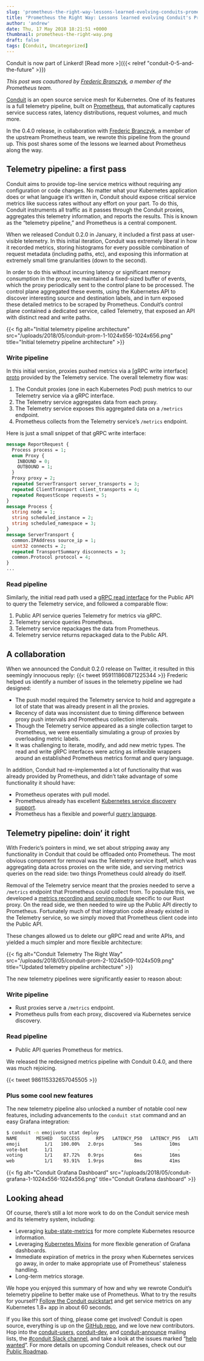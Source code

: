 ```yaml
---
slug: 'prometheus-the-right-way-lessons-learned-evolving-conduits-prometheus-integration'
title: "Prometheus the Right Way: Lessons learned evolving Conduit's Prometheus integration"
author: 'andrew'
date: Thu, 17 May 2018 18:21:51 +0000
thumbnail: prometheus-the-right-way.png
draft: false
tags: [Conduit, Uncategorized]
---
```


Conduit is now part of Linkerd! [Read more >]({{< relref
"conduit-0-5-and-the-future" >}})

_This post was coauthored by_ [_Frederic
Branczyk_](https://twitter.com/fredbrancz)_, a member of the Prometheus team._

[Conduit](https://conduit.io/) is an open source service mesh for Kubernetes.
One of its features is a full telemetry pipeline, built on
[Prometheus](https://prometheus.io/), that automatically captures service
success rates, latency distributions, request volumes, and much more.

In the 0.4.0 release, in collaboration with [Frederic
Branczyk](https://twitter.com/fredbrancz), a member of the upstream Prometheus
team, we rewrote this pipeline from the ground up. This post shares some of the
lessons we learned about Prometheus along the way.

## Telemetry pipeline: a first pass

Conduit aims to provide top-line service metrics without requiring any
configuration or code changes. No matter what your Kubernetes application does
or what language it’s written in, Conduit should expose critical service metrics
like success rates without any effort on your part. To do this, Conduit
instruments all traffic as it passes through the Conduit proxies, aggregates
this telemetry information, and reports the results. This is known as the
“telemetry pipeline,” and Prometheus is a central component.

When we released Conduit 0.2.0 in January, it included a first pass at
user-visible telemetry. In this initial iteration, Conduit was extremely liberal
in how it recorded metrics, storing histograms for every possible combination of
request metadata (including paths, etc), and exposing this information at
extremely small time granularities (down to the second).

In order to do this without incurring latency or significant memory consumption
in the proxy, we maintained a fixed-sized buffer of events, which the proxy
periodically sent to the control plane to be processed. The control plane
aggregated these events, using the Kubernetes API to discover interesting source
and destination labels, and in turn exposed these detailed metrics to be scraped
by Prometheus. Conduit’s control plane contained a dedicated service, called
Telemetry, that exposed an API with distinct read and write paths.

{{< fig
  alt="Initial telemetry pipeline architecture" src="/uploads/2018/05/conduit-prom-1-1024x656-1024x656.png"
  title="Initial telemetry pipeline architecture" >}}

### Write pipeline

In this initial version, proxies pushed metrics via a [gRPC write interface]
[proto] provided by the Telemetry service. The overall telemetry flow
was:

1. The Conduit proxies (one in each Kubernetes Pod) push metrics to our
   Telemetry service via a gRPC interface.
2. The Telemetry service aggregates data from each proxy.
3. The Telemetry service exposes this aggregated data on a `/metrics` endpoint.
4. Prometheus collects from the Telemetry service’s `/metrics` endpoint.

Here is just a small snippet of that gRPC write interface:

```protobuf
message ReportRequest {
  Process process = 1;
  enum Proxy {
    INBOUND = 0;
    OUTBOUND = 1;
  }
  Proxy proxy = 2;
  repeated ServerTransport server_transports = 3;
  repeated ClientTransport client_transports = 4;
  repeated RequestScope requests = 5;
}
message Process {
  string node = 1;
  string scheduled_instance = 2;
  string scheduled_namespace = 3;
}
message ServerTransport {
  common.IPAddress source_ip = 1;
  uint32 connects = 2;
  repeated TransportSummary disconnects = 3;
  common.Protocol protocol = 4;
}
...
```

### Read pipeline

Similarly, the initial read path used a [gRPC read
interface](https://github.com/runconduit/conduit/blob/v0.2.0/proto/controller/telemetry/telemetry.proto#L7-L35)
for the Public API to query the Telemetry service, and followed a comparable
flow:

1. Public API service queries Telemetry for metrics via gRPC.
2. Telemetry service queries Prometheus.
3. Telemetry service repackages the data from Prometheus.
4. Telemetry service returns repackaged data to the Public API.

## A collaboration

When we announced the Conduit 0.2.0 release on Twitter, it resulted in this
seemingly innocuous reply: {{< tweet 959111860871225344 >}} Frederic helped us
identify a number of issues in the telemetry pipeline we had designed:

- The push model required the Telemetry service to hold and aggregate a lot of
  state that was already present in all the proxies.
- Recency of data was inconsistent due to timing difference between proxy push
  intervals and Prometheus collection intervals.
- Though the Telemetry service appeared as a single collection target to
  Prometheus, we were essentially simulating a group of proxies by overloading
  metric labels.
- It was challenging to iterate, modify, and add new metric types. The read and
  write gRPC interfaces were acting as inflexible wrappers around an established
  Prometheus metrics format and query language.

In addition, Conduit had re-implemented a lot of functionality that was already
provided by Prometheus, and didn’t take advantage of some functionality it
should have:

- Prometheus operates with pull model.
- Prometheus already has excellent [Kubernetes service discovery
  support](https://prometheus.io/docs/prometheus/latest/configuration/configuration/#%3Ckubernetes_sd_config%3E).
- Prometheus has a flexible and powerful [query
  language](https://prometheus.io/docs/prometheus/latest/querying/basics/).

## Telemetry pipeline: doin’ it right

With Frederic’s pointers in mind, we set about stripping away any functionality
in Conduit that could be offloaded onto Prometheus. The most obvious component
for removal was the Telemetry service itself, which was aggregating data across
proxies on the write side, and serving metrics queries on the read side: two
things Prometheus could already do itself.

Removal of the Telemetry service meant that the proxies needed to serve a
`/metrics` endpoint that Prometheus could collect from. To populate this, we
developed a [metrics recording and serving
module](https://github.com/runconduit/conduit/tree/86bb701be8ce5904334a29452fca25d0f507f6dc/proxy/src/telemetry/metrics)
specific to our Rust proxy. On the read side, we then needed to wire up the
Public API directly to Prometheus. Fortunately much of that integration code
already existed in the Telemetry service, so we simply moved that Prometheus
client code into the Public API.

These changes allowed us to delete our gRPC read and write APIs, and yielded a
much simpler and more flexible architecture:

{{< fig
  alt="Conduit Telemetry The Right Way" src="/uploads/2018/05/conduit-prom-2-1024x509-1024x509.png"
  title="Updated telemetry pipeline architecture" >}}

The new telemetry pipelines were significantly easier to reason about:

### Write pipeline

- Rust proxies serve a `/metrics` endpoint.
- Prometheus pulls from each proxy, discovered via Kubernetes service discovery.

### Read pipeline

- Public API queries Prometheus for metrics.

We released the redesigned metrics pipeline with Conduit 0.4.0, and there was
much rejoicing.

{{< tweet 986115332657045505 >}}

### Plus some cool new features

The new telemetry pipeline also unlocked a number of notable cool new features,
including advancements to the `conduit stat` command and an easy Grafana
integration:

```bash
$ conduit -n emojivoto stat deploy
NAME       MESHED   SUCCESS      RPS   LATENCY_P50   LATENCY_P95   LATENCY_P99
emoji         1/1   100.00%   2.0rps           5ms          10ms          10ms
vote-bot      1/1         -        -             -             -             -
voting        1/1    87.72%   0.9rps           6ms          16ms          19ms
web           1/1    93.91%   1.9rps           8ms          41ms          48ms
```

{{< fig
  alt="Conduit Grafana Dashboard"
  src="/uploads/2018/05/conduit-grafana-1-1024x556-1024x556.png"
  title="Conduit Grafana dashboard" >}}

## Looking ahead

Of course, there’s still a lot more work to do on the Conduit service mesh and
its telemetry system, including:

- Leveraging
  [kube-state-metrics](https://github.com/kubernetes/kube-state-metrics) for
  more complete Kubernetes resource information.
- Leveraging [Kubernetes
  Mixins](https://github.com/kubernetes-monitoring/kubernetes-mixin) for more
  flexible generation of Grafana dashboards.
- Immediate expiration of metrics in the proxy when Kubernetes services go away,
  in order to make appropriate use of Prometheus' staleness handling.
- Long-term metrics storage.

We hope you enjoyed this summary of how and why we rewrote Conduit’s telemetry
pipeline to better make use of Prometheus. What to try the results for yourself?
[Follow the Conduit quickstart](https://conduit.io/getting-started/) and get
service metrics on any Kubernetes 1.8+ app in about 60 seconds.

If you like this sort of thing, please come get involved! Conduit is open
source, everything is up on the [GitHub
repo](https://github.com/runconduit/conduit), and we love new contributors. Hop
into the [conduit-users](https://groups.google.com/forum/#!forum/conduit-users),
[conduit-dev](https://groups.google.com/forum/#!forum/conduit-dev), and
[conduit-announce](https://groups.google.com/forum/#!forum/conduit-announce)
mailing lists, the [#conduit Slack channel](https://slack.linkerd.io/), and take
a look at the issues marked “[help
wanted](https://github.com/runconduit/conduit/labels/help%20wanted)”. For more
details on upcoming Conduit releases, check out our [Public
Roadmap](https://conduit.io/roadmap/).

[proto]: https://github.com/runconduit/conduit/blob/v0.2.0/proto/proxy/telemetry/telemetry.proto
